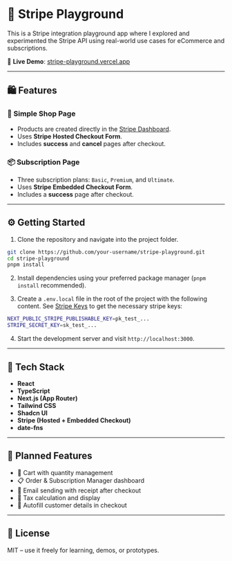 # 🧪 Stripe Playground

This is a Stripe integration playground app where I explored and experimented the Stripe API using real-world use cases for eCommerce and subscriptions.

🧭 **Live Demo**: [stripe-playground.vercel.app](https://stripe-playground.vercel.app)

---

## 🛍 Features

### 🛒 Simple Shop Page
- Products are created directly in the [Stripe Dashboard](https://dashboard.stripe.com).
- Uses **Stripe Hosted Checkout Form**.
- Includes **success** and **cancel** pages after checkout.

### 📦 Subscription Page
- Three subscription plans: `Basic`, `Premium`, and `Ultimate`.
- Uses **Stripe Embedded Checkout Form**.
- Includes a **success** page after checkout.

---

## ⚙️ Getting Started

1. Clone the repository and navigate into the project folder.

```bash
git clone https://github.com/your-username/stripe-playground.git
cd stripe-playground
pnpm install
```

2. Install dependencies using your preferred package manager (`pnpm install` recommended).

3. Create a `.env.local` file in the root of the project with the following content. See [Stripe Keys](https://docs.stripe.com/keys) to get the necessary stripe keys:

```bash
NEXT_PUBLIC_STRIPE_PUBLISHABLE_KEY=pk_test_...
STRIPE_SECRET_KEY=sk_test_...
```

4. Start the development server and visit `http://localhost:3000`.

---

## 🧰 Tech Stack

- **React**
- **TypeScript**
- **Next.js (App Router)**
- **Tailwind CSS**
- **Shadcn UI**
- **Stripe (Hosted + Embedded Checkout)**
- **date-fns**

---

## 🚧 Planned Features

- 🛒 Cart with quantity management
- 📋 Order & Subscription Manager dashboard
- 📧 Email sending with receipt after checkout
- 🧾 Tax calculation and display
- 👤 Autofill customer details in checkout

---

## 📝 License

MIT – use it freely for learning, demos, or prototypes.
